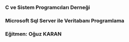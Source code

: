 ### C ve Sistem Programcıları Derneği
### Microsoft Sql Server ile Veritabanı Programlama
### Eğitmen: Oğuz KARAN


